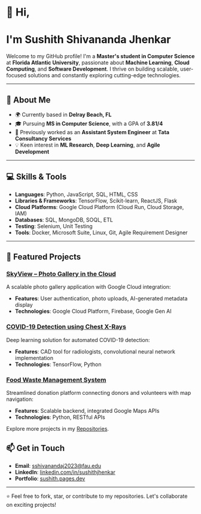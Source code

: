 # 👋 Hi,
# I'm Sushith Shivananda Jhenkar

Welcome to my GitHub profile! I'm a **Master's student in Computer Science** at **Florida Atlantic University**, passionate about **Machine Learning**, **Cloud Computing**, and **Software Development**. I thrive on building scalable, user-focused solutions and constantly exploring cutting-edge technologies.

---

## 🚀 About Me
- 🌍 Currently based in **Delray Beach, FL**  
- 🎓 Pursuing **MS in Computer Science**, with a GPA of **3.81/4**  
- 💼 Previously worked as an **Assistant System Engineer** at **Tata Consultancy Services**  
- 💡 Keen interest in **ML Research**, **Deep Learning**, and **Agile Development**  

---

## 💻 Skills & Tools
- **Languages**: Python, JavaScript, SQL, HTML, CSS
- **Libraries & Frameworks**: TensorFlow, Scikit-learn, ReactJS, Flask  
- **Cloud Platforms**: Google Cloud Platform (Cloud Run, Cloud Storage, IAM)  
- **Databases**: SQL, MongoDB, SOQL, ETL 
- **Testing**: Selenium, Unit Testing  
- **Tools**: Docker, Microsoft Suite, Linux, Git, Agile Requirement Designer 

---

## 🌟 Featured Projects
### [SkyView – Photo Gallery in the Cloud](https://github.com/SushithJhenkar/skyview-photo-gallery)
A scalable photo gallery application with Google Cloud integration:  
- **Features**: User authentication, photo uploads, AI-generated metadata display  
- **Technologies**: Google Cloud Platform, Firebase, Google Gen AI  

### [COVID-19 Detection using Chest X-Rays](https://github.com/SushithJhenkar/covid19-detection)
Deep learning solution for automated COVID-19 detection:  
- **Features**: CAD tool for radiologists, convolutional neural network implementation  
- **Technologies**: TensorFlow, Python  

### [Food Waste Management System](https://github.com/SushithJhenkar/food-waste-management)
Streamlined donation platform connecting donors and volunteers with map navigation:  
- **Features**: Scalable backend, integrated Google Maps APIs  
- **Technologies**: Python, RESTful APIs  

Explore more projects in my [Repositories](https://github.com/SushithJhenkar?tab=repositories).


## 📫 Get in Touch
- **Email**: sshivanandaj2023@fau.edu  
- **LinkedIn**: [linkedin.com/in/sushithjhenkar](https://linkedin.com/in/sushithjhenkar)  
- **Portfolio**: [sushith.pages.dev](https://sushith.pages.dev)  

---

⭐️ Feel free to fork, star, or contribute to my repositories. Let's collaborate on exciting projects!
